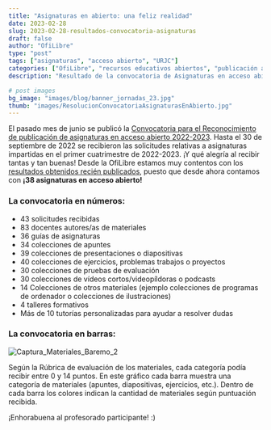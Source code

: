 ```yaml
---
title: "Asignaturas en abierto: una feliz realidad"
date: 2023-02-28
slug: 2023-02-28-resultados-convocatoria-asignaturas
draft: false
author: "OfiLibre"
type: "post"
tags: ["asignaturas", "acceso abierto", "URJC"]
categories: ["OfiLibre", "recursos educativos abiertos", "publicación abierta"]
description: "Resultado de la convocatoria de Asignaturas en acceso abierto"

# post images 
bg_image: "images/blog/banner_jornadas_23.jpg"   
thumb: "images/ResolucionConvocatoriaAsignaturasEnAbierto.jpg"
---
```


El pasado mes de junio se publicó la [Convocatoria para el Reconocimiento de publicación de asignaturas en acceso abierto 2022-2023](https://ofilibre.urjc.es/blog/022-09-14-estado-convocatoria-asignaturas/). Hasta el 30 de septiembre de 2022 se recibieron las solicitudes relativas a asignaturas impartidas en el primer cuatrimestre de 2022-2023. ¡Y qué alegría al recibir tantas y tan buenas! Desde la OfiLibre estamos muy contentos con los [resultados obtenidos recién publicados](https://online.urjc.es/es/para-futuros-estudiantes/asignaturas-en-abierto), puesto que desde ahora contamos con **¡38 asignaturas en acceso abierto!**

### La convocatoria en números:
- 43 solicitudes recibidas
- 83 docentes autores/as de materiales
- 36 guías de asignaturas 
- 34 colecciones de apuntes
- 39 colecciones de presentaciones o diapositivas
- 40 colecciones de ejercicios, problemas trabajos o proyectos
- 30 colecciones de pruebas de evaluación
- 30 colecciones de vídeos cortos/videopíldoras o podcasts
- 14 Colecciones de otros materiales (ejemplo colecciones de programas de ordenador o colecciones de ilustraciones)
- 4 talleres formativos 
- Más de 10 tutorías personalizadas para ayudar a resolver dudas

### La convocatoria en barras:

![Captura_Materiales_Baremo_2](../../images/blog/Captura_Materiales_Baremo_2.PNG )

Según la Rúbrica de evaluación de los materiales, cada categoría podía recibir entre 0 y 14 puntos. En este gráfico cada barra muestra una categoría de materiales (apuntes, diapositivas, ejercicios, etc.). Dentro de cada barra los colores indican la cantidad de materiales según puntuación recibida.


¡Enhorabuena al profesorado participante! :)


